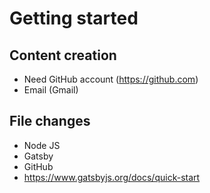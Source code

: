 # Getting started

## Content creation

- Need GitHub account (https://github.com)
- Email (Gmail)

## File changes

- Node JS
- Gatsby
- GitHub
- https://www.gatsbyjs.org/docs/quick-start
